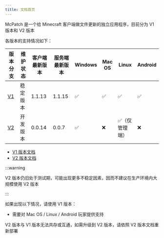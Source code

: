 ```yaml
---
title: 文档首页
---
```


McPatch 是一个给 Minecraft 客户端做文件更新的独立应用程序，目前分为 V1 版本和 V2 版本

各版本的支持情况如下：

| 版本分支 | 维护状态 | 客户端最新版本 | 服务端最新版本 | Windows | Mac OS | Linux | Android |
| --- | --- | --- | --- | --- | --- | --- | --- |
| [V1](/docs/v1/start.md) | 稳定版本 | 1.1.13 | 1.1.15 | ✅ | ✅ | ✅ | ✅ |
| [V2](/docs/v2/start.md) | 开发版本 | 0.0.14 | 0.0.7 | ✅ | ❌ | ✅（仅管理端） | ❌ |

- [V1 版本文档](/docs/v1-old/start.md)
- [V2 版本文档](/docs/v2/start.md)

:::warning

V2 版本仍旧处于测试期，可能出现更多不稳定因素，因而不建议在生产环境内大规模使用 V2 版本

:::

如果出现以下情况，请使用 V1 版本：

- 需要对 Mac OS / Linux / Android 玩家提供支持

V2 版本与 V1 版本无法共存或互通，如需升级到 V2 版本，请依照 V2 版本文档重新部署
